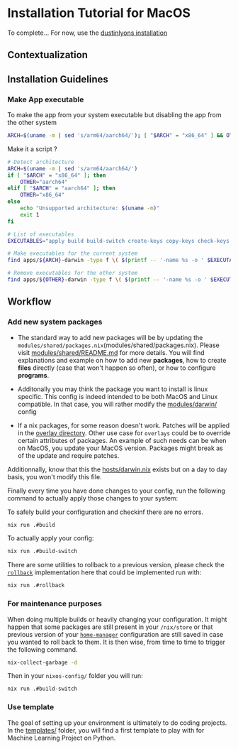 # Installation Tutorial for MacOS

To complete...
For now, use the [dustinlyons installation](https://github.com/dustinlyons/nixos-config)

## Contextualization

## Installation Guidelines

### Make App executable

To make the app from your system executable but disabling the app from the other system

```bash
ARCH=$(uname -m | sed 's/arm64/aarch64/'); [ "$ARCH" = "x86_64" ] && OTHER="aarch64" || OTHER="x86_64"; FILES="apply build build-switch create-keys copy-keys check-keys rollback"; NAMES=$(printf -- '-name %s -o ' $FILES | sed 's/ -o $//'); find apps/${ARCH}-darwin -type f \( $NAMES \) -exec chmod +x {} \; && find apps/${OTHER}-darwin -type f \( $NAMES \) -exec chmod -x {} \;
```

Make it a script ?

```bash
# Detect architecture
ARCH=$(uname -m | sed 's/arm64/aarch64/')
if [ "$ARCH" = "x86_64" ]; then
    OTHER="aarch64"
elif [ "$ARCH" = "aarch64" ]; then
    OTHER="x86_64"
else
    echo "Unsupported architecture: $(uname -m)"
    exit 1
fi

# List of executables
EXECUTABLES="apply build build-switch create-keys copy-keys check-keys rollback"

# Make executables for the current system
find apps/${ARCH}-darwin -type f \( $(printf -- '-name %s -o ' $EXECUTABLES | sed 's/ -o $//') \) -exec chmod +x {} \;

# Remove executables for the other system
find apps/${OTHER}-darwin -type f \( $(printf -- '-name %s -o ' $EXECUTABLES | sed 's/ -o $//') \) -exec chmod -x {} \;
```

## Workflow

### Add new system packages

+ The standard way to add new packages will be by updating the `modules/shared/packages.nix`(modules/shared/packages.nix). Please visit [modules/shared/README.md](modules/shared/README.md) for more details. You will find explanations and example on how to add new **packages**, how to create **files** directly (case that won't happen so often), or how to configure **programs**.

+ Additonally you may think the package you want to install is linux specific. This config is indeed intended to be both MacOS and Linux compatible. In that case, you will rather modify the [modules/darwin/](nixos-config/modules/darwin/README.md) config

+ If a nix packages, for some reason doesn't work. Patches will be applied in the [overlay directory](nixos-config/overlays/README.md). Other use case for `overlays` could be to override certain attributes of packages. An example of such needs can be when on MacOS, you update your MacOS version. Packages might break as of the update and require patches.

Additionnally, know that this the [hosts/darwin.nix](hosts/README.md) exists but on a day to day basis, you won't modify this file.

Finally every time you have done changes to your config, run the following command to actually apply those changes to your system:

To safely build your configuration and checkinf there are no errors.

```bash
nix run .#build
```

To actually apply your config:

```bash
nix run .#build-switch
```

There are some utilities to rollback to a previous version, please check the [`rollback`](apps/aarch64-darwin/rollback) implementation here that could be implemented run with:

```bash
nix run .#rollback
```

### For maintenance purposes

When doing multiple builds or heavily changing your configuration. It might happen that some packages are still present in your `/nix/store` or that previous version of your [`home-manager`](https://github.com/nix-community/home-manager) configuration are still saved in case you wanted to roll back to them. It is then wise, from time to time to trigger the following command.

```bash
nix-collect-garbage -d
```

Then in your `nixos-config/` folder you will run:

```bash
nix run .#build-switch
```

### Use template

The goal of setting up your environment is ultimately to do coding projects. In the [templates/](templates/README.md) folder, you will find a first template to play with for Machine Learning Project on Python.
